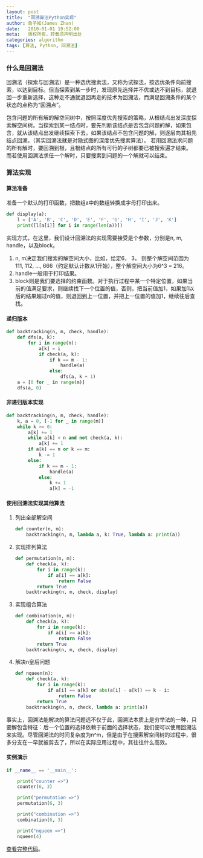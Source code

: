 ```yaml
---
layout: post
title:  "回溯算法Python实现"
author: 詹子知(James Zhan)
date:   2010-01-01 19:52:00
meta:   版权所有，转载须声明出处
categories: algorithm
tags: [算法, Python, 回溯法]
---
```


### 什么是回溯法
回溯法（探索与回溯法）是一种选优搜索法，又称为试探法，按选优条件向前搜索，以达到目标。但当探索到某一步时，发现原先选择并不优或达不到目标，就退回一步重新选择，这种走不通就退回再走的技术为回溯法，而满足回溯条件的某个状态的点称为“回溯点”。

包含问题的所有解的解空间树中，按照深度优先搜索的策略，从根结点出发深度探索解空间树。当探索到某一结点时，要先判断该结点是否包含问题的解，如果包含，就从该结点出发继续探索下去，如果该结点不包含问题的解，则逐层向其祖先结点回溯。（其实回溯法就是对隐式图的深度优先搜索算法）。 若用回溯法求问题的所有解时，要回溯到根，且根结点的所有可行的子树都要已被搜索遍才结束。 而若使用回溯法求任一个解时，只要搜索到问题的一个解就可以结束。

### 算法实现

#### 算法准备

准备一个默认的打印函数，把数组a中的数组转换成字母打印出来。

~~~python
def display(a):
    l = ['A', 'B', 'C', 'D', 'E', 'F', 'G', 'H', 'I', 'J', 'K']
    print([l[a[i]] for i in range(len(a))])
~~~

实现方式，在这里，我们设计回溯法的实现需要接受是个参数，分别是n, m, handle，以及block。

1. n, m决定我们搜索的解空间大小，比如，给定6， 3， 则整个解空间范围为111, 112, ..., 666（约定默认计数从1开始），整个解空间大小为6^3 = 216。
2. handle一般用于打印结果。
3. block则是我们要选择的约束函数。对于执行过程中某一个特定位置，如果当前的值满足要求，则继续找下一个位置的值，否则，把当前值加1，如果加1以后的结果超过n的值，则退回到上一位置，并把上一位置的值加1，继续往后查找。

#### 递归版本

~~~python
def backtracking(n, m, check, handle):
    def dfs(a, k):
        for i in range(n):
            a[k] = i
            if check(a, k):
                if k == m - 1:
                    handle(a)
                else:
                    dfs(a, k + 1)
    a = [0 for _ in range(m)]
    dfs(a, 0)                                 
~~~

#### 非递归版本实现

~~~python
def backtracking(n, m, check, handle):
    k, a = 0, [-1 for _ in range(m)]
    while k >= 0:
        a[k] += 1
        while a[k] < n and not check(a, k):
            a[k] += 1
        if a[k] == n or k == m:
            k -= 1
        else:
            if k == m - 1:
                handle(a)
            else:
                k += 1
                a[k] = -1                                   
~~~

#### 使用回溯法实现其他算法

1. 列出全部解空间

    ~~~python
    def counter(n, m):
        backtracking(n, m, lambda a, k: True, lambda a: print(a))                                   
    ~~~

2. 实现排列算法

    ~~~python
    def permutation(n, m):
        def check(a, k):
            for i in range(k):
                if a[i] == a[k]:
                    return False
            return True
        backtracking(n, m, check, display)
    ~~~                                                  

3. 实现组合算法  
  
    ~~~python                                                     
    def combination(n, m):
        def check(a, k):
            for i in range(k):
                if a[i] >= a[k]:
                    return False
            return True
        backtracking(n, m, check, display)                                                 
    ~~~
    
4. 解决n皇后问题 

    ~~~python                                                     
    def nqueen(n):
        def check(a, k):
            for i in range(k):
                if a[i] == a[k] or abs(a[i] - a[k]) == k - i:
                    return False
            return True
        backtracking(n, n, check, lambda a: print(a))                                                 
    ~~~
    
事实上，回溯法能解决的算法问题远不仅于此，回溯法本质上是穷举法的一种，只要解包含特征：后一个位置的选择依赖于前面的选择状态，我们便可以使用回溯法来实现。尽管回溯法的时间复杂度为n^m，但是由于在搜索解空间树的过程中，很多分支在一早就被剪去了，所以在实际应用过程中，其往往什么高效。

#### 实例演示

~~~python
if __name__ == '__main__':

    print("counter =>")
    counter(6, 3)

    print("permutation =>")
    permutation(6, 3)

    print("combination =>")
    combination(6, 3)

    print("nqueen =>")
    nqueen(4)                                                
~~~

[查看完整代码](https://github.com/jameszhan/rhea/blob/master/codes/python/backtracking/backtracking.py)。

